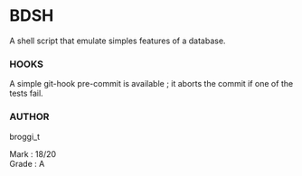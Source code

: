 # BDSH

A shell script that emulate simples features of a database.

### HOOKS

A simple git-hook pre-commit is available ; it aborts the commit if one of the tests fail.

### AUTHOR

broggi_t

Mark : 18/20  
Grade : A
